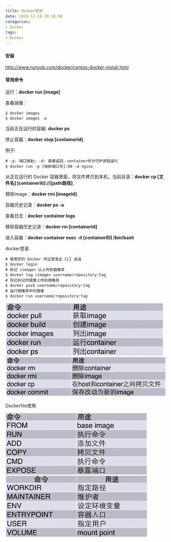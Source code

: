 ```yaml
---
title: docker使用
date: 2018-12-18 19:18:58
categories:
- Docker
tags:
- Docker
---
```


#### 安装
http://www.runoob.com/docker/centos-docker-install.html

#### 常用命令
运行：**docker run [image]**

查看镜像：
```shell
$ docker images
$ docker images -a
```

当前正在运行的容器: **docker ps**

停止容器：**docker stop [containerId]**

例子:
```shell
# -p: 端口映射; -d: 直接返回，container作为守护进程运行
$ docker run -p [映射端口号]:80 -d nginx
```
从正在运行的 Docker 容器里面，将文件拷贝到本机，当前目录：**docker cp [文件名] [containerId]://[path路径]** .

移除image：**docker rmi [imageId]**

容器历史记录：**docker ps -a**

查看日志：**docker container logs**

移除容器历史记录：**docker rm [containerId]**

进入容器：**docker container exec -it [containerID] /bin/bash**

docker登录
```shell
# 使用您的 Docker 凭证登录此 CLI 会话
$ docker login
# 标记 <image> 以上传到镜像库
$ docker tag <image> username/repository:tag
# 将已标记的镜像上传到镜像库
$ docker push username/repository:tag
# 运行镜像库中的镜像
$ docker run username/repository:tag
```

![docker命令1](/images/docker/docker_01.png)
![docker命令2](/images/docker/docker_02.png)

Dockerfile使用

![dockerfile1](/images/docker/dockerfile_01.png)
![dockerfile2](/images/docker/dockerfile_02.png)
